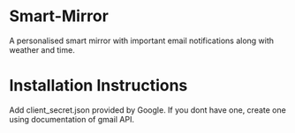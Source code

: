 # Smart-Mirror

A personalised smart mirror with important email notifications along with weather and time.



# Installation Instructions
Add client_secret.json provided by Google. If you dont have one, create one using documentation of gmail API.
